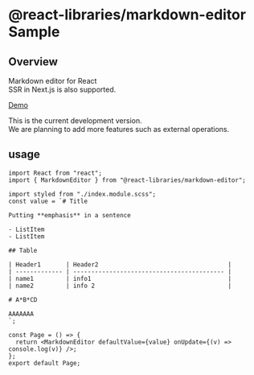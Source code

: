 # @react-libraries/markdown-editor Sample

## Overview

Markdown editor for React  
SSR in Next.js is also supported.

[Demo](https://next-markdown-murex.vercel.app/)

This is the current development version.  
We are planning to add more features such as external operations.

## usage

```tsx
import React from "react";
import { MarkdownEditor } from "@react-libraries/markdown-editor";

import styled from "./index.module.scss";
const value = `# Title

Putting **emphasis** in a sentence

- ListItem
- ListItem

## Table

| Header1       | Header2                                    |
| ------------- | ------------------------------------------ |
| name1         | info1                                      |
| name2         | info 2                                     |

# A*B*CD

AAAAAAA
`;

const Page = () => {
  return <MarkdownEditor defaultValue={value} onUpdate={(v) => console.log(v)} />;
};
export default Page;
```
